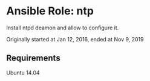# Ansible Role: ntp

Install ntpd deamon and allow to configure it.

Originally started at Jan 12, 2016, ended at Nov 9, 2019


## Requirements

Ubuntu 14.04
